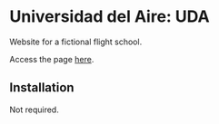 # Universidad del Aire: UDA

Website for a fictional flight school.

Access the page [here](https://uda-r2abreu-998a2675a1fbc1cb270f3c829678115910d026b4017f884f0f4.gitlab.io/).

## Installation

Not required.

